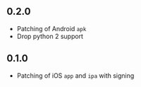 ## 0.2.0
- Patching of Android `apk`
- Drop python 2 support

## 0.1.0
- Patching of iOS `app` and `ipa` with signing
